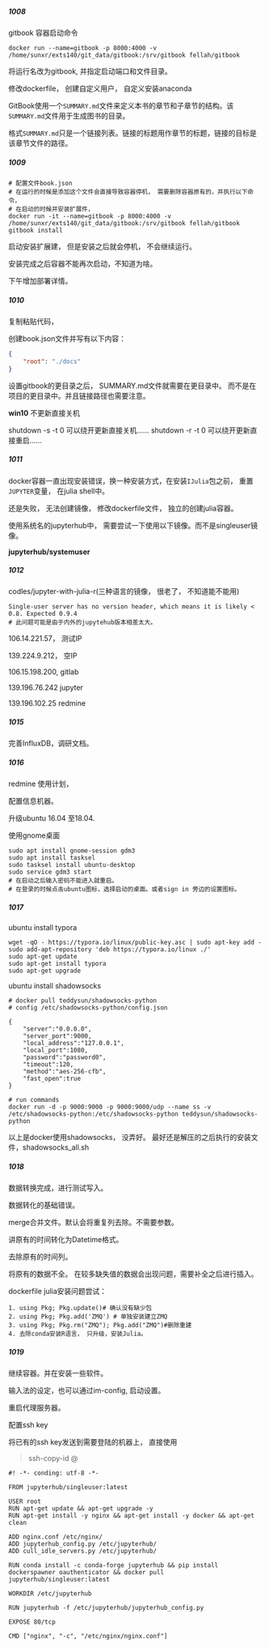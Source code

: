 ##### 1008

gitbook 容器启动命令

```
docker run --name=gitbook -p 8000:4000 -v /home/sunxr/exts140/git_data/gitbook:/srv/gitbook fellah/gitbook 
```

将运行名改为gitbook, 并指定启动端口和文件目录。



修改dockerfile， 创建自定义用户， 自定义安装anaconda

GitBook使用一个`SUMMARY.md`文件来定义本书的章节和子章节的结构。该`SUMMARY.md`文件用于生成图书的目录。

格式`SUMMARY.md`只是一个链接列表。链接的标题用作章节的标题，链接的目标是该章节文件的路径。



##### 1009

```
# 配置文件book.json
# 在运行的时候是添加这个文件会直接导致容器停机， 需要删除容器原有的，并执行以下命令， 
# 在启动的时候并安装扩展件，
docker run -it --name=gitbook -p 8000:4000 -v /home/sunxr/exts140/git_data/gitbook:/srv/gitbook fellah/gitbook gitbook install
```

启动安装扩展建， 但是安装之后就会停机， 不会继续运行。

安装完成之后容器不能再次启动，不知道为啥。

下午增加部署详情。

##### 1010

复制粘贴代码， 

创建book.json文件并写有以下内容：

```json
{
	"root": "./docs"
}
```

设置gitbook的更目录之后， SUMMARY.md文件就需要在更目录中。 而不是在项目的更目录中。并且链接路径也需要注意。



**win10** 不更新直接关机

shutdown -s -t 0 可以绕开更新直接关机…… 
shutdown -r -t 0 可以绕开更新直接重启…… 





##### 1011

docker容器一直出现安装错误，换一种安装方式，在安装`IJulia`包之前， 重置`JUPYTER`变量， 在julia shell中。

还是失败， 无法创建镜像， 修改dockerfile文件， 独立的创建julia容器。



使用系统名的jupyterhub中， 需要尝试一下使用以下镜像。而不是singleuser镜像。

**jupyterhub/systemuser**



##### 1012

codles/jupyter-with-julia-r(三种语言的镜像， 很老了， 不知道能不能用)

```
Single-user server has no version header, which means it is likely < 0.8. Expected 0.9.4
# 此问题可能是由于内外的jupytehub版本相差太大。
```

106.14.221.57， 测试IP

139.224.9.212， 空IP

106.15.198.200, gitlab

139.196.76.242 jupyter

139.196.102.25 redmine



##### 1015

完善InfluxDB，调研文档。



##### 1016

redmine 使用计划，

配置信息机器。

升级ubuntu 16.04 至18.04.

使用gnome桌面

```
sudo apt install gnome-session gdm3
sudo apt install tasksel
sudo tasksel install ubuntu-desktop
sudo service gdm3 start
# 在启动之后输入密码不能进入就重启。
# 在登录的时候点击ubuntu图标，选择启动的桌面。或者sign in 旁边的设置图标。
```

##### 1017

ubuntu install typora

```
wget -qO - https://typora.io/linux/public-key.asc | sudo apt-key add -
sudo add-apt-repository 'deb https://typora.io/linux ./'
sudo apt-get update
sudo apt-get install typora
sudo apt-get upgrade
```

ubuntu  install shadowsocks

```
# docker pull teddysun/shadowsocks-python
# config /etc/shadowsocks-python/config.json

{
    "server":"0.0.0.0",
    "server_port":9000,
    "local_address":"127.0.0.1",
    "local_port":1080,
    "password":"password0",
    "timeout":120,
    "method":"aes-256-cfb",
    "fast_open":true
}

# run commands
docker run -d -p 9000:9000 -p 9000:9000/udp --name ss -v /etc/shadowsocks-python:/etc/shadowsocks-python teddysun/shadowsocks-python
```

以上是docker使用shadowsocks， 没弄好。 最好还是解压的之后执行的安装文件，shadowsocks_all.sh

##### 1018

数据转换完成，进行测试写入。

数据转化的基础错误。

merge合并文件。默认会将重复列去除。不需要参数。

讲原有的时间转化为Datetime格式。

去除原有的时间列。

将原有的数据不全。 在较多缺失值的数据会出现问题，需要补全之后进行插入。



dockerfile  julia安装问题尝试：

```
1. using Pkg; Pkg.update()# 确认没有缺少包
2. using Pkg; Pkg.add('ZMQ') # 单独安装建立ZMQ
3. using Pkg; Pkg.rm("ZMQ"); Pkg.add("ZMQ")#删除重建
4. 去除conda安装R语言， 只升级，安装Julia。
```

##### 1019

继续容器。并在安装一些软件。

输入法的设定，也可以通过im-config, 启动设置。

重启代理服务器。

配置ssh key

将已有的ssh key发送到需要登陆的机器上， 直接使用

> ssh-copy-id <username>@<host> 

```
#! -*- conding: utf-8 -*-
  
FROM jupyterhub/singleuser:latest

USER root
RUN apt-get update && apt-get upgrade -y
RUN apt-get install -y nginx && apt-get install -y docker && apt-get clean

ADD nginx.conf /etc/nginx/
ADD jupyterhub_config.py /etc/jupyterhub/
ADD cull_idle_servers.py /etc/jupyterhub/

RUN conda install -c conda-forge jupyterhub && pip install dockerspawner oauthenticator && docker pull jupyterhub/singleuser:latest

WORKDIR /etc/jupyterhub

RUN jupyterhub -f /etc/jupyterhub/jupyterhub_config.py

EXPOSE 80/tcp

CMD ["nginx", "-c", "/etc/nginx/nginx.conf"]

```


